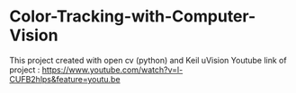 # Color-Tracking-with-Computer-Vision
This project created with open cv (python) and Keil uVision
Youtube link of project : https://www.youtube.com/watch?v=l-CUFB2hlps&feature=youtu.be

